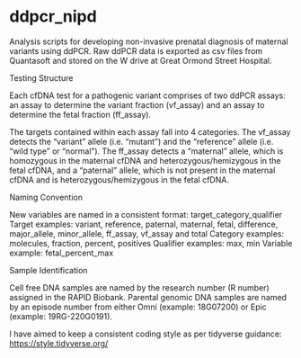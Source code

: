# ddpcr_nipd
Analysis scripts for developing non-invasive prenatal diagnosis of maternal variants using ddPCR. Raw ddPCR data is exported as csv files from Quantasoft and stored on the W drive at Great Ormond Street Hospital.

Testing Structure

Each cfDNA test for a pathogenic variant comprises of two ddPCR assays: an assay to determine the variant fraction (vf_assay) and an assay to determine the fetal fraction (ff_assay).

The targets contained within each assay fall into 4 categories. The vf_assay detects the “variant” allele (i.e. “mutant”) and the “reference” allele (i.e. “wild type” or “normal”). The ff_assay detects a “maternal” allele, which is homozygous in the maternal cfDNA and heterozygous/hemizygous in the fetal cfDNA, and a “paternal” allele, which is not present in the maternal cfDNA and is heterozygous/hemizygous in the fetal cfDNA. 

Naming Convention

New variables are named in a consistent format: target_category_qualifier
Target examples: variant, reference, paternal, maternal, fetal, difference, major_allele, minor_allele, ff_assay, vf_assay and total
Category examples: molecules, fraction, percent, positives
Qualifier examples: max, min
Variable example: fetal_percent_max

Sample Identification

Cell free DNA samples are named by the research number (R number) assigned in the RAPID Biobank. Parental genomic DNA samples are named by an episode number from either Omni (example: 18G07200) or Epic (example: 19RG-220G0191).

I have aimed to keep a consistent coding style as per tidyverse guidance:
https://style.tidyverse.org/

